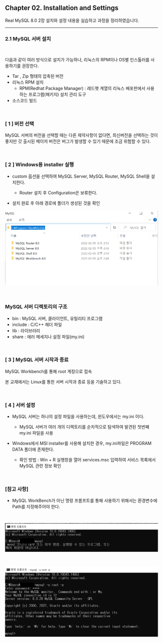 ## Chapter 02. Installation and Settings

Real MySQL 8.0 2장 설치와 설정 내용을 실습하고 과정을 정리하였습니다.

---

### 2.1 MySQL 서버 설치

<br>

다음과 같이 여러 방식으로 설치가 가능하나, 리눅스의 RPM이나 OS별 인스톨러를 사용하기를 권장한다.

- Tar , Zip 형태의 압축된 버전
- 리눅스 RPM 설치
    - RPM(Redhat Package Manager) : 레드햇 계열의 리눅스 배포판에서 사용하는 프로그램(패키지) 설치 관리 도구
- 소스코드 빌드

<br>

### \[ 1 ] 버전 선택

MySQL 서버의 버전을 선택할 때는 다른 제약사항이 없다면, 최신버전을 선택하는 것이 좋지만 갓 출시된 메이저 버전은 버그가 발생할 수 있기 때문에 조금 위험할 수 있다.

<br>

### \[ 2 ] Windows용 installer 실행

- custom 옵션을 선택하여 MySQL Server, MySQL Router, MySQL Shell을 설치한다.

    - Router 설치 후 Configuration은 보류한다.


- 설치 완료 후 아래 경로에 폴더가 생성된 것을 확인

![Installation](install.png)

<br>

### MySQL 서버 디렉토리의 구조

- bin : MySQL 서버, 클라이언트, 유틸리티 프로그램
- include : C/C++ 헤더 파일
- lib : 라이브러리
- share : 에러 메세지나 설정 파일(my.ini)

<br>

### \[ 3 ] MySQL 서버 시작과 종료

MySQL Workbench를 통해 root 계정으로 접속

본 교재에서는 Linux를 통한 서버 시작과 종료 등을 기술하고 있다.

<br>

### \[ 4 ] 서버 설정

- MySQL 서버는 하나의 설정 파일을 사용하는데, 윈도우에서는 my.ini 이다.

    - MySQL 서버가 여러 개의 디렉토리를 순차적으로 탐색하여 발견된 첫번째 my.ini 파일을 사용

- Windows에서 MSI installer를 사용해 설치한 경우, my.ini파일은 PROGRAM DATA 폴더에 존재한다.
    - 확인 방법 : Win + R 실행창을 열어 services.msc 입력하여 서비스 목록에서 MySQL 관련 정보 확인

<br>

### [참고 사항]

- MySQL WorkBench가 아닌 명령 프롬프트를 통해 사용하기 위해서는 환경변수에 Path를 지정해주어야 한다.

<br>

![path 지정 전](beforePathSetting.png)

<br>

![path 지정 후](afterPathSetting.png)

